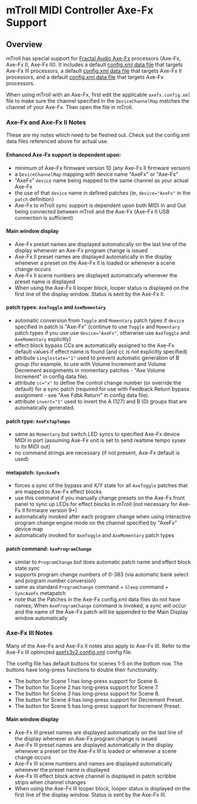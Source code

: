 # mTroll MIDI Controller Axe-Fx Support

## Overview
mTroll has special support for [Fractal Audio Axe-Fx](https://www.fractalaudio.com/) processors (Axe-Fx, Axe-Fx II, Axe-Fx III).
It includes 
a default [config.xml data file](../data/axefx3v2.config.xml) that targets Axe-Fx III processors, 
a default [config.xml data file](../data/axefx2.config.xml) that targets Axe-Fx II processors, and
a default [config.xml data file](../data/axefx.config.xml) that targets Axe-Fx processors.

When using mTroll with an Axe-Fx, first edit the applicable `axefx.config.xml` file to make sure the channel 
specified in the `DeviceChannelMap` matches the channel of your Axe-Fx.
Then open the file in mTroll.

###  Axe-Fx and Axe-Fx II Notes
These are my notes which need to be fleshed out.  Check out the config.xml data files referenced above for actual use.

#### Enhanced Axe-Fx support is dependent upon:
- minimum of Axe-Fx firmware version 10 (any Axe-Fx II firmware version)
- a `DeviceChannelMap` mapping with device name "AxeFx" or "Axe-Fx"
- "AxeFx" `device` name being mapped to the same channel as your actual Axe-Fx
- the use of that `device` name in defined patches (ie, `device="AxeFx"` in the `patch` definition)
- Axe-Fx to mTroll sync support is dependent upon both MIDI In and Out being connected between mTroll and the Axe-Fx (Axe-Fx II USB connection is sufficient)

#### Main window display
- Axe-Fx preset names are displayed automatically on the last line of the display whenever an Axe-Fx program change is issued
- Axe-Fx II preset names are displayed automatically in the display whenever
a preset on the Axe-Fx II is loaded or whenever a scene change occurs
- Axe-Fx II scene numbers are displayed automatically whenever the preset name is displayed
- When using the Axe-Fx II looper block, looper status is displayed on the first line of the display window.  Status is sent by the Axe-Fx II.

#### patch types: `AxeToggle` and `AxeMomentary`
- automatic conversion from `Toggle` and `Momentary` patch types if `device` specified in patch is "Axe-Fx" (continue to use 
`Toggle` and `Momentary` patch types if you use use `device="AxeFx"`, otherwise use `AxeToggle` and `AxeMomentary` explicitly)
- effect block bypass CCs are automatically assigned to the Axe-Fx default values if effect name is found (and cc is not explicitly specified)
- attribute `singlestate="1"` used to prevent automatic generation of B group (for example, to use with Volume Increment and Volume Decrement 
assignments in momentary patches - "Axe Volume Increment" in config data file).
- attribute `cc="x"` to define the control change number (or override the default) for a sync patch (required for use with Feedback Return 
bypass assignment - see "Axe Fdbk Return" in config data file).
- attribute `invert="1"` used to invert the A (127) and B (0) groups that are automatically generated.

#### patch type: `AxeFxTapTempo`
- same as `Momentary` but switch LED syncs to specified Axe-Fx device MIDI in port 
(assuming Axe-Fx unit is set to send realtime tempo sysex to its MIDI out)
- no command strings are necessary (if not present, Axe-Fx default is used)

#### metapatch: `SyncAxeFx`
- forces a sync of the bypass and X/Y state for all `AxeToggle` patches that are mapped to Axe-Fx effect blocks
- use this command if you manually change presets on the Axe-Fx front panel to sync up LEDs for effect blocks in mTroll (not necessary for Axe-Fx II firmware version 9+)
- automatically invoked after each program change when using interactive program change engine mode on the channel specified by "AxeFx" device map
- automatically invoked for `AxeToggle` and `AxeMomentary` patch types

#### patch command: `AxeProgramChange`
- similar to `ProgramChange` but does automatic patch name and effect block state sync
- supports program change numbers of 0-383 (via automatic bank select and program number conversion)
- same as standard `ProgramChange` command + `Sleep` command + `SyncAxeFx` metapatch
- note that the Patches in the Axe-Fx config.xml data files do not have names; 
When `AxeProgramChange` command is invoked, a sync will occur and the name of the Axe-Fx patch will be appended to the Main Display window automatically

###  Axe-Fx III Notes
Many of the Axe-Fx and Axe-Fx II notes also apply to Axe-Fx III.
Refer to the Axe-Fx III optimized [axefx3v2.config.xml](../data/axefx3v2.config.xml) config file.

The config file has default buttons for scenes 1-5 on the bottom row.  The buttons have long-press functions to double their functionality.
- The button for Scene 1 has long-press support for Scene 6.
- The button for Scene 2 has long-press support for Scene 7.
- The button for Scene 3 has long-press support for Scene 8.
- The button for Scene 4 has long-press support for Decrement Preset.
- The button for Scene 5 has long-press support for Increment Preset.

#### Main window display
- Axe-Fx III preset names are displayed automatically on the last line of the display whenever an Axe-Fx program change is issued
- Axe-Fx III preset names are displayed automatically in the display whenever
a preset on the Axe-Fx III is loaded or whenever a scene change occurs
- Axe-Fx III scene numbers and names are displayed automatically whenever the preset name is displayed
- Axe-Fx III effect block active channel is displayed in patch scribble strips when channel changes
- When using the Axe-Fx III looper block, looper status is displayed on the first line of the display window.  Status is sent by the Axe-Fx III.
